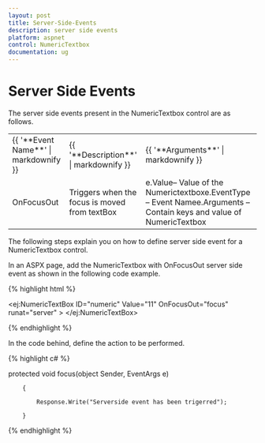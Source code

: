 ```yaml
---
layout: post
title: Server-Side-Events
description: server side events
platform: aspnet
control: NumericTextbox
documentation: ug
---
```


# Server Side Events

The server side events present in the NumericTextbox control are as follows.



<table>
<tr>
<td>
{{ '**Event Name**' | markdownify }}</td><td>
{{ '**Description**' | markdownify }}</td><td>
{{ '**Arguments**' | markdownify }}</td></tr>
<tr>
<td>
OnFocusOut</td><td>
Triggers when the focus is moved from textBox</td><td>
e.Value– Value of the Numerictextboxe.EventType – Event Namee.Arguments – Contain keys and value of NumericTextbox</td></tr>
</table>


The following steps explain you on how to define server side event for a NumericTextbox control.

In an ASPX page, add the NumericTextbox with OnFocusOut server side event as shown in the following code example.

{% highlight html %}

<ej:NumericTextBox ID="numeric" Value="11" OnFocusOut="focus"  runat="server" > </ej:NumericTextBox>



{% endhighlight %}

In the code behind, define the action to be performed.

{% highlight c# %}

protected void focus(object Sender, EventArgs e)

        {

            Response.Write("Serverside event has been trigerred");

        }



{% endhighlight %}



